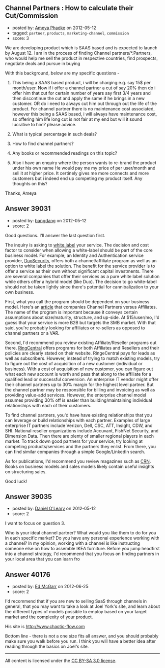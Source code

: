 ## Channel Partners : How to calculate their Cut/Commission

- posted by: [Ameya Phadke](https://stackexchange.com/users/-1/13363-ameya-phadke) on 2012-05-12
- tagged: `partner`, `products`, `marketing-channel`, `commission`
- score: 3

We are developing product which is SAAS based and is expected to launch by August 12. I am in the process of finding Channel partners/*.Partners, who would help me sell the product in respective countries, find prospects, negotiate deals and pursue in buying

With this background, below are my specific questions - 

1. This being a SAAS based product, i will be charging e.g. say 15$ per month/user. Now if i offer a channel partner a cut of say 20% then do i offer him that cut for certain number of years say first 3/4 years and then discontinue the cut and apply the same if he brings in a new customer.  OR do i need to always cut him out through out the life of the product.  For channel partner there is no maintenance cost associated, however this being a SAAS based, i will always have maintenance cost, so offering him life long cut is not fair at my end but will it sound lucrative to him? please advice.

2. What is typical percentage in such deals?

3. How to find channel partners?

4. Any books or recommended readings on this topic?

5. Also i have an enquiry where the person wants to re-brand the product under his own name He would pay me my price of per user/month and sell it at higher price. It certinely gives me more connects and more customers but i indeed end up competing my product itself. Any thoughts on this?

Thanks,
Ameya


## Answer 39031

- posted by: [bangdang](https://stackexchange.com/users/-1/17725-bangdang) on 2012-05-12
- score: 2

Good questions.  I'll answer the last question first.

The inquiry is asking to [white label](http://en.wikipedia.org/wiki/White-label_product) your service.  The decision and cost factor to consider when allowing a white-label should be part of the core business model.  For example, an Identity and Authentication service provider, [DuoSecurity](http://www.duosecurity.com/partners), offers both a channel/affiliate program as well as an option to white label the solution.  The benefit for the service provider is to offer a service as their own without significant capital investments.  There are several companies that offer their services as a pure white label solution while others offer a hybrid model (like Duo).  The decision to go white-label should not be taken lightly since there's potential for cannibalization to your own business.

First, what you call the program should be dependent on your business model.  Here's an [article](http://ezinearticles.com/?Channel-Partners-Versus-Affiliates---What-Are-the-Major-Differences?&id=4750896) that companies Channel Partners versus Affiliates.  The name of the program is important because it conveys certain assumptions about size/maturity, structure, and up-side.  At $15/user/mo, I'd guess that your service is more B2B but targets the SMB market.  With that said, you're probably looking for affiliates or re-sellers as opposed to channel partners or a VAR.  

Second, I'd recommend you review existing Affiliate/Reseller programs out there.  [RingCentral](http://www.ringcentral.com/partner/overview.html) offers programs for both Affiliates and Resellers and their policies are clearly stated on their website.  RingeCentral pays for leads as well as subscribers.  However, instead of trying to match existing models, try to figure out the cost of acquisition of a new customer (individual or business).  With a cost of acquisition of new customer, you can figure out what each new account is worth and pass that along to the affiliate for a qualified lead or successful conversion.  An enterprise IT vendor might offer their channel partners up to 30% margin for the highest level partner.  But the channel partner may be responsible for billing and invoicing as well as providing value-add services.  However, the enterprise channel model assumes providing 30% off is easier than building/maintaining individual relationships with each of their customers.

To find channel partners, you'd have have existing relationships that you can leverage or build relationships with each partner.  Examples of large enterprise IT partners include Verizon, Dell, CSC, ATT, Insight, CDW, and SHI.  National reseller organizations include Accuvant, FishNet Security, and Dimension Data.  Then there are plenty of smaller regional players in each market.  To track down good partners for your service, try looking at competing products/services and the partners they enlist.  From there, you can find similar companies through a simple Google/LinkedIn search.  

As for publications, I'd recommend you review magazines such as [CRN](http://www.crn.com/).   Books on business models and sales models likely contain useful insights on structuring sales.  

Good luck!


## Answer 39035

- posted by: [Daniel O'Leary](https://stackexchange.com/users/-1/17930-daniel-o-leary) on 2012-05-12
- score: 2

I want to focus on question 3.

Who is your ideal channel partner? What would you like them to do for you in each specific market? Do you have any personal experience working with a channel? In my opinion, working with a channel is like instructing someone else on how to assemble IKEA furniture. Before you jump headfirst into a channel strategy, I'd recommend that you focus on finding partners in your local area that you can learn fro


## Answer 40176

- posted by: [Ed McGarr](https://stackexchange.com/users/-1/18539-ed-mcgarr) on 2012-06-25
- score: 2

I'd recommend that if you are new to selling SaaS through channels in general, that you may want to take a look at Joel York's site, and learn about the different types of models possible to employ based on your target market and the complexity of your product. 

His site is http://www.chaotic-flow.com 

Bottom line - there is not a one size fits all answer, and you should probably make sure you walk before you run. I think you will have a better idea after reading through the basics on Joel's site. 



---

All content is licensed under the [CC BY-SA 3.0 license](https://creativecommons.org/licenses/by-sa/3.0/).
